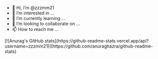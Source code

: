 - 👋 Hi, I’m @zzzmm21
- 👀 I’m interested in ...
- 🌱 I’m currently learning ...
- 💞️ I’m looking to collaborate on ...
- 📫 How to reach me ...

<!---
zzzmm21/zzzmm21 is a ✨ special ✨ repository because its `README.md` (this file) appears on your GitHub profile.
You can click the Preview link to take a look at your changes.
--->[![Anurag's GitHub stats](https://github-readme-stats.vercel.app/api?username=zzzmm21)](https://github.com/anuraghazra/github-readme-stats)
